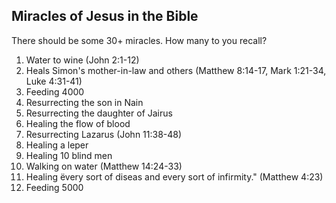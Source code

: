 ## Miracles of Jesus in the Bible

There should be some 30+ miracles. How many to you recall?

1. Water to wine (John 2:1-12)
2. Heals Simon's mother-in-law and others (Matthew 8:14-17, Mark 1:21-34, Luke 4:31-41)
3. Feeding 4000
4. Resurrecting the son in Nain
5. Resurrecting the daughter of Jairus
6. Healing the flow of blood
7. Resurrecting Lazarus (John 11:38-48)
8. Healing a leper
9. Healing 10 blind men
10. Walking on water (Matthew 14:24-33)
11. Healing ëvery sort of diseas and every sort of infirmity." (Matthew 4:23)
12. Feeding 5000
